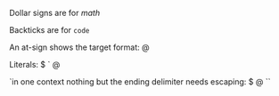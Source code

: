 Dollar signs are for $math$

Backticks are for `code`

An at-sign shows the target format: @

Literals: \$ \` \@

`in one context nothing but the ending delimiter needs escaping: $ @ \``